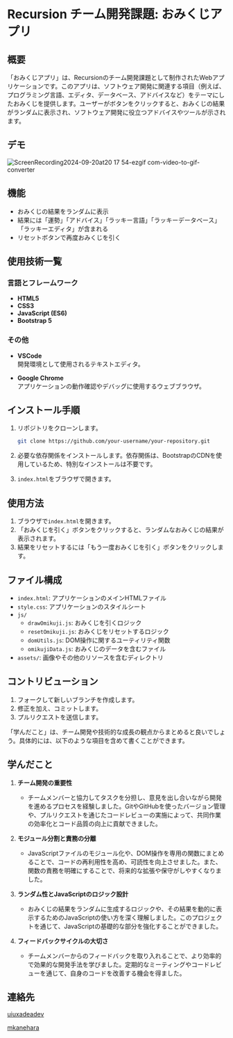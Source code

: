 # Recursion チーム開発課題: おみくじアプリ

## 概要

「おみくじアプリ」は、Recursionのチーム開発課題として制作されたWebアプリケーションです。このアプリは、ソフトウェア開発に関連する項目（例えば、プログラミング言語、エディタ、データベース、アドバイスなど）をテーマにしたおみくじを提供します。ユーザーがボタンをクリックすると、おみくじの結果がランダムに表示され、ソフトウェア開発に役立つアドバイスやツールが示されます。

## デモ

![ScreenRecording2024-09-20at20 17 54-ezgif com-video-to-gif-converter](https://github.com/user-attachments/assets/c2838cbe-34d9-4649-a7f9-62d287281b59)

## 機能

- おみくじの結果をランダムに表示
- 結果には「運勢」「アドバイス」「ラッキー言語」「ラッキーデータベース」「ラッキーエディタ」が含まれる
- リセットボタンで再度おみくじを引く


## 使用技術一覧

### 言語とフレームワーク

- **HTML5**  
- **CSS3**  
- **JavaScript (ES6)**
- **Bootstrap 5**
  
### その他

- **VSCode**  
  開発環境として使用されるテキストエディタ。

- **Google Chrome**  
  アプリケーションの動作確認やデバッグに使用するウェブブラウザ。


## インストール手順

1. リポジトリをクローンします。

    ```bash
    git clone https://github.com/your-username/your-repository.git
    ```

2. 必要な依存関係をインストールします。依存関係は、BootstrapのCDNを使用しているため、特別なインストールは不要です。

3. `index.html`をブラウザで開きます。

## 使用方法

1. ブラウザで`index.html`を開きます。
2. 「おみくじを引く」ボタンをクリックすると、ランダムなおみくじの結果が表示されます。
3. 結果をリセットするには「もう一度おみくじを引く」ボタンをクリックします。

## ファイル構成

- `index.html`: アプリケーションのメインHTMLファイル
- `style.css`: アプリケーションのスタイルシート
- `js/`
  - `drawOmikuji.js`: おみくじを引くロジック
  - `resetOmikuji.js`: おみくじをリセットするロジック
  - `domUtils.js`: DOM操作に関するユーティリティ関数
  - `omikujiData.js`: おみくじのデータを含むファイル
- `assets/`: 画像やその他のリソースを含むディレクトリ

## コントリビューション

1. フォークして新しいブランチを作成します。
2. 修正を加え、コミットします。
3. プルリクエストを送信します。

「学んだこと」は、チーム開発や技術的な成長の観点からまとめると良いでしょう。具体的には、以下のような項目を含めて書くことができます。

## 学んだこと

1. **チーム開発の重要性**
   - チームメンバーと協力してタスクを分担し、意見を出し合いながら開発を進めるプロセスを経験しました。GitやGitHubを使ったバージョン管理や、プルリクエストを通じたコードレビューの実施によって、共同作業の効率化とコード品質の向上に貢献できました。

2. **モジュール分割と責務の分離**
   - JavaScriptファイルのモジュール化や、DOM操作を専用の関数にまとめることで、コードの再利用性を高め、可読性を向上させました。また、関数の責務を明確にすることで、将来的な拡張や保守がしやすくなりました。

3. **ランダム性とJavaScriptのロジック設計**
   - おみくじの結果をランダムに生成するロジックや、その結果を動的に表示するためのJavaScriptの使い方を深く理解しました。このプロジェクトを通じて、JavaScriptの基礎的な部分を強化することができました。

4. **フィードバックサイクルの大切さ**
   - チームメンバーからのフィードバックを取り入れることで、より効率的で効果的な開発手法を学びました。定期的なミーティングやコードレビューを通じて、自身のコードを改善する機会を得ました。


## 連絡先
[uiuxadeadev](https://github.com/uiuxadeadev)

[mkanehara](https://github.com/mkanehara)


